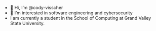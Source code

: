 - 👋 Hi, I’m @cody-visscher
- 👀 I’m interested in software engineering and cybersecurity
- I am currently a student in the School of Computing at Grand Valley State University.

<!---
cody-visscher/cody-visscher is a ✨ special ✨ repository because its `README.md` (this file) appears on your GitHub profile.
You can click the Preview link to take a look at your changes.
--->
